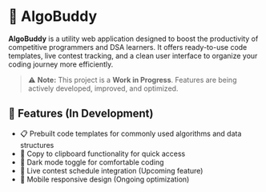 # 🧠 AlgoBuddy

**AlgoBuddy** is a utility web application designed to boost the productivity of competitive programmers and DSA learners. It offers ready-to-use code templates, live contest tracking, and a clean user interface to organize your coding journey more efficiently.

> ⚠️ **Note:** This project is a **Work in Progress**. Features are being actively developed, improved, and optimized.

## 🚀 Features (In Development)

- 📋 Prebuilt code templates for commonly used algorithms and data structures
- 📎 Copy to clipboard functionality for quick access
- 🌙 Dark mode toggle for comfortable coding
- 🧭 Live contest schedule integration (Upcoming feature)
- 📱 Mobile responsive design (Ongoing optimization)
